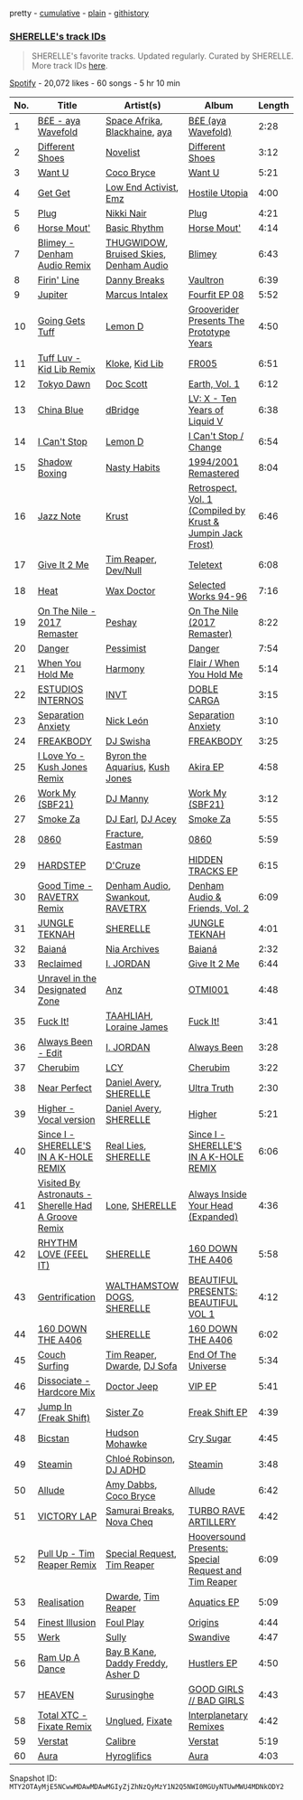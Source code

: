 pretty - [cumulative](/playlists/cumulative/37i9dQZF1DX8NzAadCccWE.md) - [plain](/playlists/plain/37i9dQZF1DX8NzAadCccWE) - [githistory](https://github.githistory.xyz/mackorone/spotify-playlist-archive/blob/main/playlists/plain/37i9dQZF1DX8NzAadCccWE)

### [SHERELLE's track IDs](https://open.spotify.com/playlist/37i9dQZF1DX8NzAadCccWE)

> SHERELLE's favorite tracks\. Updated regularly\. Curated by SHERELLE\. More track IDs <a href="spotify:genre:track\_id">here</a>.

[Spotify](https://open.spotify.com/user/spotify) - 20,072 likes - 60 songs - 5 hr 10 min

| No. | Title | Artist(s) | Album | Length |
|---|---|---|---|---|
| 1 | [B£E \- aya Wavefold](https://open.spotify.com/track/47CXMS5mAERppoCxdK7bGH) | [Space Afrika](https://open.spotify.com/artist/6cU1HCzqStKzT3NUuaaCO5), [Blackhaine](https://open.spotify.com/artist/5YUsQAApp3PLKOyhdyKPw5), [aya](https://open.spotify.com/artist/0NKaRcyqHnynkv7UMsOhEH) | [B£E \(aya Wavefold\)](https://open.spotify.com/album/0baiyt3lJLUE1kLJalEi4T) | 2:28 |
| 2 | [Different Shoes](https://open.spotify.com/track/6mpkgM6Y49j4XmwZjkFJyR) | [Novelist](https://open.spotify.com/artist/4OPTZC24954HYBeHKeoLSc) | [Different Shoes](https://open.spotify.com/album/7rTUuuX01Ps4f7Z6je7aK0) | 3:12 |
| 3 | [Want U](https://open.spotify.com/track/5IY5muhi74gm5Ou4mPHgFP) | [Coco Bryce](https://open.spotify.com/artist/08hjAM9XAD28O0nWVKmlx5) | [Want U](https://open.spotify.com/album/2tBYJusFUqgqZJIf3hbnCC) | 5:21 |
| 4 | [Get Get](https://open.spotify.com/track/4ecsFWwDTQCltoySpElTZE) | [Low End Activist](https://open.spotify.com/artist/72oF97JtpHOAEYBMLzKKDg), [Emz](https://open.spotify.com/artist/42uWTOhFxOD21pXuBmuEp9) | [Hostile Utopia](https://open.spotify.com/album/3G0yVKwyB0TLis8b1edSiJ) | 4:00 |
| 5 | [Plug](https://open.spotify.com/track/5iietwKHJXD48Icz5HWA7l) | [Nikki Nair](https://open.spotify.com/artist/27JCep1zDO3K8GY50trDo6) | [Plug](https://open.spotify.com/album/59J56d0N0YcS69N99LKELr) | 4:21 |
| 6 | [Horse Mout'](https://open.spotify.com/track/62vWEfJSFuLlhq4DtOkLov) | [Basic Rhythm](https://open.spotify.com/artist/3L3DtTvIVJ9yiQIOEeGCF2) | [Horse Mout'](https://open.spotify.com/album/1SFdGcRtOAdeGhfJh1dCBd) | 4:14 |
| 7 | [Blimey \- Denham Audio Remix](https://open.spotify.com/track/6z234Ek3zfHWw45SVWOONV) | [THUGWIDOW](https://open.spotify.com/artist/3tELV0yYAVL2YapPUThKJ1), [Bruised Skies](https://open.spotify.com/artist/5oI1AdZtFwpLD5CabiZnyb), [Denham Audio](https://open.spotify.com/artist/2gyrzIEBDddx6GsW60DnW1) | [Blimey](https://open.spotify.com/album/4Ur1Mpt3PJBfnGwFM0KaL6) | 6:43 |
| 8 | [Firin' Line](https://open.spotify.com/track/1ekt2TLHC4b9VT5MuSXmRp) | [Danny Breaks](https://open.spotify.com/artist/1uztVQIpuMEDtDTBoEECOX) | [Vaultron](https://open.spotify.com/album/2SUIQqCwHJ2UJ4d1Hd9gVm) | 6:39 |
| 9 | [Jupiter](https://open.spotify.com/track/4pAI5iHsjnsCszxA3MXtGr) | [Marcus Intalex](https://open.spotify.com/artist/1LUyPCV4OiooCwffEq5ftD) | [Fourfit EP 08](https://open.spotify.com/album/5YafuAwuZuZ5vuff99PZi9) | 5:52 |
| 10 | [Going Gets Tuff](https://open.spotify.com/track/1lMyxSnENVhG4iB5OkqjtH) | [Lemon D](https://open.spotify.com/artist/4K5Dosv1aTGnVJzfv6QilI) | [Grooverider Presents The Prototype Years](https://open.spotify.com/album/7ewM0AVaBniZo7cGKssDBm) | 4:50 |
| 11 | [Tuff Luv \- Kid Lib Remix](https://open.spotify.com/track/4H4ncSCvMPYFxj0TasA6vH) | [Kloke](https://open.spotify.com/artist/2cggyYmdk2HP87tYGtw3La), [Kid Lib](https://open.spotify.com/artist/2PT0dZa1yzFBrkp8U1UTKW) | [FR005](https://open.spotify.com/album/5i7z3y3BkQK5N6lpYoJyyQ) | 6:51 |
| 12 | [Tokyo Dawn](https://open.spotify.com/track/6rptOwDkD7GcXIBlqP6KCx) | [Doc Scott](https://open.spotify.com/artist/1cuov4jcw3lXOvCANG7Kg4) | [Earth, Vol\. 1](https://open.spotify.com/album/1xK2wmIA6nazBG1orPKB4y) | 6:12 |
| 13 | [China Blue](https://open.spotify.com/track/5EAziMy5eeYXUCueODULGT) | [dBridge](https://open.spotify.com/artist/4G1BTcGLvvsItegHSvBH0y) | [LV: X \- Ten Years of Liquid V](https://open.spotify.com/album/6mygncn86OnqHooTjoQJ8i) | 6:38 |
| 14 | [I Can't Stop](https://open.spotify.com/track/0IttWAQPotgVvl8ttEJZjt) | [Lemon D](https://open.spotify.com/artist/4K5Dosv1aTGnVJzfv6QilI) | [I Can't Stop / Change](https://open.spotify.com/album/4gJhrwfEEdIkA5ZPjkD9bG) | 6:54 |
| 15 | [Shadow Boxing](https://open.spotify.com/track/37A0ecrctQSlcVCPbWc0O3) | [Nasty Habits](https://open.spotify.com/artist/0vwtyGuO0WA8e6jW5dR00u) | [1994/2001 Remastered](https://open.spotify.com/album/2LFR6V26kephtoP1Scrned) | 8:04 |
| 16 | [Jazz Note](https://open.spotify.com/track/5nsev3YNsPxyoDA6BZaWo8) | [Krust](https://open.spotify.com/artist/6WPeOlm3f3UGoO1l6OPOUO) | [Retrospect, Vol\. 1 \(Compiled by Krust & Jumpin Jack Frost\)](https://open.spotify.com/album/4vjqkTq7RnE9fXrrYwVTzg) | 6:46 |
| 17 | [Give It 2 Me](https://open.spotify.com/track/1gvS0Pa22oq8Ci6u0WqNpj) | [Tim Reaper](https://open.spotify.com/artist/03KZUWKQujlCcgEdcrkvWd), [Dev/Null](https://open.spotify.com/artist/7indGc1Jxbza3ehwm9ffVc) | [Teletext](https://open.spotify.com/album/41yQoWnoQ1vVaZiGzRnuQk) | 6:08 |
| 18 | [Heat](https://open.spotify.com/track/3c54Xb8hRDqhNZkfUfrar6) | [Wax Doctor](https://open.spotify.com/artist/08mYbmfToa6QYre5uNZYJR) | [Selected Works 94\-96](https://open.spotify.com/album/25W5Zi3d5UVqjXoO3U4Xq1) | 7:16 |
| 19 | [On The Nile \- 2017 Remaster](https://open.spotify.com/track/2QJVqFM0C69XcrCvsCKYIu) | [Peshay](https://open.spotify.com/artist/07ogfrunSUmnsEsPQdRQUB) | [On The Nile \(2017 Remaster\)](https://open.spotify.com/album/3z7xe5cHU3iEDTXDhbh4wc) | 8:22 |
| 20 | [Danger](https://open.spotify.com/track/5kTtEtxOfeAETzZb6q3dmw) | [Pessimist](https://open.spotify.com/artist/3ch0LzjxQlAVk86MCugaZS) | [Danger](https://open.spotify.com/album/6O6tF2gprDJiSomgMNAhER) | 7:54 |
| 21 | [When You Hold Me](https://open.spotify.com/track/45uDLjxSFaWhCdy4TasDLn) | [Harmony](https://open.spotify.com/artist/16gfjjn0IbPiW4oVu9iNA4) | [Flair / When You Hold Me](https://open.spotify.com/album/15D6V1KHpdp94HQXrAORmV) | 5:14 |
| 22 | [ESTUDIOS INTERNOS](https://open.spotify.com/track/6uAu4MKpeASDrdcJSLl49l) | [INVT](https://open.spotify.com/artist/7iS41tYQBUyJsZYcxCse0D) | [DOBLE CARGA](https://open.spotify.com/album/07uCsXYSpGNlEiVQE3BwQ8) | 3:15 |
| 23 | [Separation Anxiety](https://open.spotify.com/track/55JPYZLUwVEURPhM7yAP5z) | [Nick León](https://open.spotify.com/artist/3qOGTt4eTeEkCn3efhAGu2) | [Separation Anxiety](https://open.spotify.com/album/2zLO4rGv0X7F9EcjGqebNe) | 3:10 |
| 24 | [FREAKBODY](https://open.spotify.com/track/1QHYj6C2taf8lk3qvTX3u8) | [DJ Swisha](https://open.spotify.com/artist/3rnWXUmpJQJzzP3TIoqp8H) | [FREAKBODY](https://open.spotify.com/album/6RJURFaLf0rFGjr56uE1y8) | 3:25 |
| 25 | [I Love Yo \- Kush Jones Remix](https://open.spotify.com/track/6JzuHyHHXMjSUfu2b4y1Nf) | [Byron the Aquarius](https://open.spotify.com/artist/6kOYTwdWQF73PXP7WyRsNJ), [Kush Jones](https://open.spotify.com/artist/5ifmtTvKK5Pfk6K1b0eHZm) | [Akira EP](https://open.spotify.com/album/7gkHhfWv3FkY4q67h62ibI) | 4:58 |
| 26 | [Work My \(SBF21\)](https://open.spotify.com/track/1ecnvIuufdS0qLLuPSU3rA) | [DJ Manny](https://open.spotify.com/artist/5whJkWAzwCYfeetVpUJKn7) | [Work My \(SBF21\)](https://open.spotify.com/album/7flYcaAroASDkDJQie2Giv) | 3:12 |
| 27 | [Smoke Za](https://open.spotify.com/track/5Zau9qo0Wnp1ObRFI3t1jb) | [DJ Earl](https://open.spotify.com/artist/3Y6Xd3ZOlhkroMrz1Bmo0Y), [DJ Acey](https://open.spotify.com/artist/6bZ7OY2CGQyYqgM2pCrc1f) | [Smoke Za](https://open.spotify.com/album/0WkKWoq2PFb74AdYdgpagR) | 5:55 |
| 28 | [0860](https://open.spotify.com/track/6KVq5HGlDEUgHa0H72SVf2) | [Fracture](https://open.spotify.com/artist/5imJlmURJJk9wicePHiqvo), [Eastman](https://open.spotify.com/artist/0lN0r33BXEU32EdKdnVcxF) | [0860](https://open.spotify.com/album/5mbDF2w0rvKHDm1JQkNVLe) | 5:59 |
| 29 | [HARDSTEP](https://open.spotify.com/track/1if2imvPEwpLXajP3pRS02) | [D'Cruze](https://open.spotify.com/artist/5jTjgHoQanj6Mo3vNJk66S) | [HIDDEN TRACKS EP](https://open.spotify.com/album/7z7wAFIsCbgStZIFr98X63) | 6:15 |
| 30 | [Good Time \- RAVETRX Remix](https://open.spotify.com/track/5g3JCjfRocIvge4ZpGROo7) | [Denham Audio](https://open.spotify.com/artist/2gyrzIEBDddx6GsW60DnW1), [Swankout](https://open.spotify.com/artist/0qg68x4aTedAe1CN5rkfXT), [RAVETRX](https://open.spotify.com/artist/14dWuu047FTPOqSrwaroFw) | [Denham Audio & Friends, Vol\. 2](https://open.spotify.com/album/25WjtXvw82G8YqNyUqNafk) | 6:09 |
| 31 | [JUNGLE TEKNAH](https://open.spotify.com/track/68TFG76EGGL6WZ5NlSu0fo) | [SHERELLE](https://open.spotify.com/artist/2TFDQkQ7LahhuwL9p7R6MO) | [JUNGLE TEKNAH](https://open.spotify.com/album/5CiPiMVy48leoaMEdzz9df) | 4:01 |
| 32 | [Baianá](https://open.spotify.com/track/7B0gxo0jQCy5Lk93RIODAC) | [Nia Archives](https://open.spotify.com/artist/7BMR0fwtEvzGtK4rNGdoiQ) | [Baianá](https://open.spotify.com/album/4fnmyznELge41MnyNpUp78) | 2:32 |
| 33 | [Reclaimed](https://open.spotify.com/track/1lJcSkwxx3dRxYxxsHSBHm) | [I\. JORDAN](https://open.spotify.com/artist/5RMLpCv3ic2KtGnqJ7eMG4) | [Give It 2 Me](https://open.spotify.com/album/5dWfeTqZw7wL8JR0KuKD33) | 6:44 |
| 34 | [Unravel in the Designated Zone](https://open.spotify.com/track/10IxtRq6xz3ABo8E9aDROE) | [Anz](https://open.spotify.com/artist/1Ysz8yMgr4g1Ol3l1m3yOt) | [OTMI001](https://open.spotify.com/album/12w3hePulByvTE7fOF0r6W) | 4:48 |
| 35 | [Fuck It!](https://open.spotify.com/track/4GTa4r47RMGgVzESGRmEul) | [TAAHLIAH](https://open.spotify.com/artist/2pGARcnqDa3WoicxemVeqU), [Loraine James](https://open.spotify.com/artist/536qHynzDH1QviwhWY9dE3) | [Fuck It!](https://open.spotify.com/album/1snDRRO46ItFbvq8OyNvo2) | 3:41 |
| 36 | [Always Been \- Edit](https://open.spotify.com/track/7BRfaJyBsD2kixpq6TC9bS) | [I\. JORDAN](https://open.spotify.com/artist/5RMLpCv3ic2KtGnqJ7eMG4) | [Always Been](https://open.spotify.com/album/10SELiFQ5TbsmxH0pmAHYs) | 3:28 |
| 37 | [Cherubim](https://open.spotify.com/track/6JzQKtrCAh7riHwJYMNPtM) | [LCY](https://open.spotify.com/artist/4UUWo1AiaKMCi76yo69O1U) | [Cherubim](https://open.spotify.com/album/3WlyBAG8AbL6E9C09KGU4w) | 3:22 |
| 38 | [Near Perfect](https://open.spotify.com/track/2aEcBUxUeEkoSrJJokQ4iJ) | [Daniel Avery](https://open.spotify.com/artist/1EULJuDFWpZ9xg4YwtUGGt), [SHERELLE](https://open.spotify.com/artist/2TFDQkQ7LahhuwL9p7R6MO) | [Ultra Truth](https://open.spotify.com/album/4qw8zs6nZyjpgPPBxZWpTI) | 2:30 |
| 39 | [Higher \- Vocal version](https://open.spotify.com/track/33DYEp7gSXuobSxigyZHSp) | [Daniel Avery](https://open.spotify.com/artist/1EULJuDFWpZ9xg4YwtUGGt), [SHERELLE](https://open.spotify.com/artist/2TFDQkQ7LahhuwL9p7R6MO) | [Higher](https://open.spotify.com/album/75TXOPPYcjTtQzVnNLE5k5) | 5:21 |
| 40 | [Since I \- SHERELLE'S IN A K\-HOLE REMIX](https://open.spotify.com/track/5jzmyt9P3x7HHczebllKLM) | [Real Lies](https://open.spotify.com/artist/1jucBaHU995Lf7ViACscFu), [SHERELLE](https://open.spotify.com/artist/2TFDQkQ7LahhuwL9p7R6MO) | [Since I \- SHERELLE'S IN A K\-HOLE REMIX](https://open.spotify.com/album/3JG4kvDxvkvHnFe0bIekM6) | 6:06 |
| 41 | [Visited By Astronauts \- Sherelle Had A Groove Remix](https://open.spotify.com/track/643Gbtso6CimgHLoueror9) | [Lone](https://open.spotify.com/artist/5wZOrGWdg4hq7KIRMupJdI), [SHERELLE](https://open.spotify.com/artist/2TFDQkQ7LahhuwL9p7R6MO) | [Always Inside Your Head \(Expanded\)](https://open.spotify.com/album/1AOfsiP8SGXiMWaftKtWY2) | 4:36 |
| 42 | [RHYTHM LOVE \(FEEL IT\)](https://open.spotify.com/track/5iz94TA4yfy7RyPq7XhVXM) | [SHERELLE](https://open.spotify.com/artist/2TFDQkQ7LahhuwL9p7R6MO) | [160 DOWN THE A406](https://open.spotify.com/album/1ooaFV3YPtnPjUGdAIp6bZ) | 5:58 |
| 43 | [Gentrification](https://open.spotify.com/track/05YJ8kmnxQTk9zsjujOHlm) | [WALTHAMSTOW DOGS](https://open.spotify.com/artist/0IQS3ENeRlhRwg0VB307MI), [SHERELLE](https://open.spotify.com/artist/2TFDQkQ7LahhuwL9p7R6MO) | [BEAUTIFUL PRESENTS: BEAUTIFUL VOL 1](https://open.spotify.com/album/7vxquNykZOqoSU3MR7UJ0G) | 4:12 |
| 44 | [160 DOWN THE A406](https://open.spotify.com/track/5jzFu34HlUwVRM79wZiu4J) | [SHERELLE](https://open.spotify.com/artist/2TFDQkQ7LahhuwL9p7R6MO) | [160 DOWN THE A406](https://open.spotify.com/album/1ooaFV3YPtnPjUGdAIp6bZ) | 6:02 |
| 45 | [Couch Surfing](https://open.spotify.com/track/4IP579Bry6BEA1NEwXmqzu) | [Tim Reaper](https://open.spotify.com/artist/03KZUWKQujlCcgEdcrkvWd), [Dwarde](https://open.spotify.com/artist/6Yj4KzTFxItt3bGK9DuX4O), [DJ Sofa](https://open.spotify.com/artist/0JQlyYKy63k4WwhdRrcmZc) | [End Of The Universe](https://open.spotify.com/album/5CoR0wmRYceYfDxjMM7lN2) | 5:34 |
| 46 | [Dissociate \- Hardcore Mix](https://open.spotify.com/track/0MA4hLTeuoNJtS4HL4eIsf) | [Doctor Jeep](https://open.spotify.com/artist/1vBAyx7wNfBDrAmWsGDRdA) | [VIP EP](https://open.spotify.com/album/4LCWKgBbBM513teJUjFDDS) | 5:41 |
| 47 | [Jump In \(Freak Shift\)](https://open.spotify.com/track/3s5CkkxLWCvzvGnoqNAb3K) | [Sister Zo](https://open.spotify.com/artist/6Ewmrt3OB8NFIZ4JJNDh0X) | [Freak Shift EP](https://open.spotify.com/album/2wGXNy2WZwXn6BnhZOPKL8) | 4:39 |
| 48 | [Bicstan](https://open.spotify.com/track/0ijKkR37HK5zOX2hm5bOqv) | [Hudson Mohawke](https://open.spotify.com/artist/6olWbKW2VLhFCHfOi0iEDb) | [Cry Sugar](https://open.spotify.com/album/5YoNp5U9MsUvXsTWhVhEFU) | 4:45 |
| 49 | [Steamin](https://open.spotify.com/track/1eJHtjhx9G89WPHHX20ndU) | [Chloé Robinson](https://open.spotify.com/artist/0Qpm94Bbsi44jMAXg0cI66), [DJ ADHD](https://open.spotify.com/artist/7hOtK8fa4BkYO3CvLMpZCo) | [Steamin](https://open.spotify.com/album/00ciJacke9mRfbm616SfWq) | 3:48 |
| 50 | [Allude](https://open.spotify.com/track/2z6a3MLNATHbLvlRNjDksC) | [Amy Dabbs](https://open.spotify.com/artist/7MZwR2R0H1VofTGWMziqHl), [Coco Bryce](https://open.spotify.com/artist/08hjAM9XAD28O0nWVKmlx5) | [Allude](https://open.spotify.com/album/1PexHvyN3m7qT0WkK9jWKH) | 6:42 |
| 51 | [VICTORY LAP](https://open.spotify.com/track/7m2DgkeHtxpZyIuvwgKTz4) | [Samurai Breaks](https://open.spotify.com/artist/5X8xxAPGx1ouTGDlgE5ray), [Nova Cheq](https://open.spotify.com/artist/6Eu1OXh1AZ2jH0HvloCfFN) | [TURBO RAVE ARTILLERY](https://open.spotify.com/album/7GEXVova5QEYiKwahROTsb) | 4:42 |
| 52 | [Pull Up \- Tim Reaper Remix](https://open.spotify.com/track/6GE30aCTN2fAInCxcfLvf9) | [Special Request](https://open.spotify.com/artist/59xdAObFYuaKO2phzzz07H), [Tim Reaper](https://open.spotify.com/artist/03KZUWKQujlCcgEdcrkvWd) | [Hooversound Presents: Special Request and Tim Reaper](https://open.spotify.com/album/2Qtn6rWtRti5CknQiWh6pi) | 6:09 |
| 53 | [Realisation](https://open.spotify.com/track/7DXSEcGyBfgzsgWbwwBVa9) | [Dwarde](https://open.spotify.com/artist/6Yj4KzTFxItt3bGK9DuX4O), [Tim Reaper](https://open.spotify.com/artist/03KZUWKQujlCcgEdcrkvWd) | [Aquatics EP](https://open.spotify.com/album/5zk5ayP8jzOhJdRQkgJMJf) | 5:09 |
| 54 | [Finest Illusion](https://open.spotify.com/track/2FrTV6h36FKjByFOFdSZmy) | [Foul Play](https://open.spotify.com/artist/67FRYUfxVqKOrS3x4emvL8) | [Origins](https://open.spotify.com/album/3KqzGukJ8XRU1r2l8e5p8m) | 4:44 |
| 55 | [Werk](https://open.spotify.com/track/7lXZ2YOqx6Nsx0C5xSfPnZ) | [Sully](https://open.spotify.com/artist/6ryGFEDvM7703b889hPUFZ) | [Swandive](https://open.spotify.com/album/3y3i5ckYYnvj6vdFmLXeoi) | 4:47 |
| 56 | [Ram Up A Dance](https://open.spotify.com/track/0CD63QsyrrcNQ9Ux8GUgP4) | [Bay B Kane](https://open.spotify.com/artist/2bmPucDtmNJQiRlyn7nQqM), [Daddy Freddy](https://open.spotify.com/artist/1V6f3JOvc36EUWcIaTBlfD), [Asher D](https://open.spotify.com/artist/6YHM1vRoDQZuS7GLVx7qVO) | [Hustlers EP](https://open.spotify.com/album/1ahMDKPEfuHYawW28RcGMh) | 4:50 |
| 57 | [HEAVEN](https://open.spotify.com/track/0Z7qcn06EtrH0YaQI8lVlN) | [Surusinghe](https://open.spotify.com/artist/7m5jnraNhVbxMZ7B8FvCSe) | [GOOD GIRLS // BAD GIRLS](https://open.spotify.com/album/2agPB4353LtTag4Lu5PWx7) | 4:43 |
| 58 | [Total XTC \- Fixate Remix](https://open.spotify.com/track/5FPcvF2o3XfzTvuGxIN6SB) | [Unglued](https://open.spotify.com/artist/3AXcevvp1Kd1KEyHiUEsrC), [Fixate](https://open.spotify.com/artist/1nB5SyBxZpy6ZhBOhjOkhw) | [Interplanetary Remixes](https://open.spotify.com/album/6bj171BiYAQfgslqaOpAxk) | 4:42 |
| 59 | [Verstat](https://open.spotify.com/track/6v5BD1SW6UZHpDA5pgFFCs) | [Calibre](https://open.spotify.com/artist/0sklgkoO5JeS7YNhHS5EmH) | [Verstat](https://open.spotify.com/album/2R0jVeP2IFu3QD9R9ebJ5T) | 5:19 |
| 60 | [Aura](https://open.spotify.com/track/6OwXSaMnwy8TfYt5bXL0X5) | [Hyroglifics](https://open.spotify.com/artist/6hNELDwN2cBEdL74cpXKc0) | [Aura](https://open.spotify.com/album/02gm2V70CFoW4FD9EfYXT0) | 4:03 |

Snapshot ID: `MTY2OTAyMjE5NCwwMDAwMDAwMGIyZjZhNzQyMzY1N2Q5NWI0MGUyNTUwMWU4MDNkODY2`
